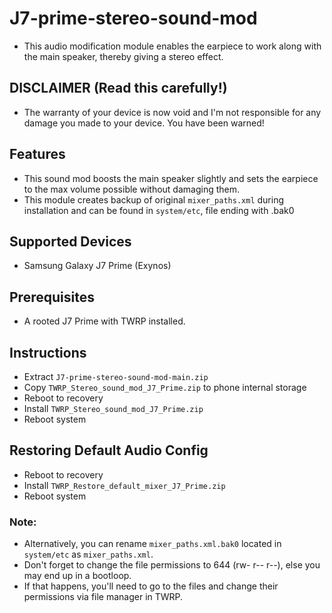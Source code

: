 # J7-prime-stereo-sound-mod
* This audio modification module enables the earpiece to work along with the main speaker, thereby giving a stereo effect.

## DISCLAIMER (Read this carefully!)
* The warranty of your device is now void and I'm not responsible for any damage you made to your device. You have been warned!

## Features
* This sound mod boosts the main speaker slightly and sets the earpiece to the max volume possible without damaging them.
* This module creates backup of original `mixer_paths.xml` during installation and can be found in `system/etc`, file ending with .bak0

## Supported Devices
* Samsung Galaxy J7 Prime (Exynos)

## Prerequisites
* A rooted J7 Prime with TWRP installed.

## Instructions
* Extract `J7-prime-stereo-sound-mod-main.zip`
* Copy `TWRP_Stereo_sound_mod_J7_Prime.zip` to phone internal storage
* Reboot to recovery
* Install `TWRP_Stereo_sound_mod_J7_Prime.zip`
* Reboot system

## Restoring Default Audio Config
* Reboot to recovery
* Install `TWRP_Restore_default_mixer_J7_Prime.zip`
* Reboot system

### Note:
* Alternatively, you can rename `mixer_paths.xml.bak0` located in `system/etc` as `mixer_paths.xml`.
* Don't forget to change the file permissions to 644 (rw- r-- r--), else you may end up in a bootloop. 
* If that happens, you'll need to go to the files and change their permissions via file manager in TWRP.
